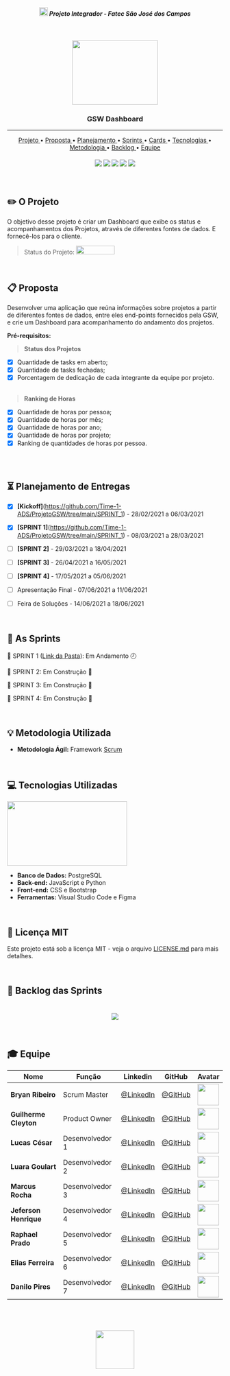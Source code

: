  <h5 align="center"> <img src = "https://raw.githubusercontent.com/Time-1-ADS/ProjetoGSW/main/Imagens%20Geral/Fatec_logo.png" width="20" height="20" /> Projeto Integrador - Fatec São José dos Campos </h5>

<br>

<p align="center">
      <img src="https://raw.githubusercontent.com/Time-1-ADS/ProjetoGSW/main/Imagens%20Geral/dashboard_logo.png" width="200" height="150">
      <h3 align="center"> GSW Dashboard </h3>
<p align="center">

<hr>

<p align="center">
  <a href ="#pencil2-o-projeto"> Projeto </a>  • 
  <a href ="#clipboard-proposta"> Proposta </a>  • 
  <a href ="#hourglass_flowing_sand-planejamento-de-entregas"> Planejamento </a>  • 
  <a href ="#date-as-sprints"> Sprints </a>  • 
  <a href ="#card_index_dividers-cards-das-sprints"> Cards </a>  •
  <a href ="#computer-tecnologias-utilizadas"> Tecnologias </a>  • 
  <a href ="#bulb-metodologia-utilizada"> Metodologia </a>  • 
  <a href ="#dart-backlog-das-sprints"> Backlog </a>  •
  <a href ="#mortar_board-equipe"> Equipe </a> 
</p>

<h4 align="center"> 
 <img src = "https://camo.githubusercontent.com/7998890254268d8ed476c9f66d3fa59d21dd354d2090036083c82af4cda2a0eb/68747470733a2f2f666f7274686562616467652e636f6d2f696d616765732f6261646765732f6275696c742d776974682d6c6f76652e737667" />
 <img src = "https://camo.githubusercontent.com/8ace38ba3196d3dbc3996a906819fc3e4907364ba189553b70dc0cea1a66edfc/68747470733a2f2f666f7274686562616467652e636f6d2f696d616765732f6261646765732f706f77657265642d62792d636f666665652e737667"/>
 <img src = "https://camo.githubusercontent.com/702d860cec5f91062f1a27bb98768596914ddf9849190fc3b2871dc5cea4397f/68747470733a2f2f666f7274686562616467652e636f6d2f696d616765732f6261646765732f757365732d6373732e737667"/>
 <img src = "https://camo.githubusercontent.com/897aaf91c01b0ed99f2021be8b8e4c6b38659d4012a81de2fafab52f8ed66a41/68747470733a2f2f666f7274686562616467652e636f6d2f696d616765732f6261646765732f757365732d68746d6c2e737667"/>
 <img src = "https://camo.githubusercontent.com/bf160c4d8bd34965398250eb1cfffcc099fef4c3be1610e932116b166f472180/68747470733a2f2f666f7274686562616467652e636f6d2f696d616765732f6261646765732f757365732d6a732e737667"/>
</h4>


<br>

## :pencil2: O Projeto
O objetivo desse projeto é criar um Dashboard que exibe os status e acompanhamentos dos Projetos, através de diferentes fontes de dados. E fornecê-los para o cliente.

> Status do Projeto: <img src = "https://raw.githubusercontent.com/Time-1-ADS/ProjetoGSW/main/Imagens%20Geral/andamento_inicial.png" width="90" height="20" />

<br>

## :clipboard: Proposta
Desenvolver uma aplicação que reúna informações sobre projetos a partir de diferentes fontes de dados, entre eles end-points fornecidos pela GSW, e crie um Dashboard para acompanhamento do andamento dos projetos.

**Pré-requisitos:**

 > **Status dos Projetos**

 - [x]  Quantidade de tasks em aberto;
 - [x]  Quantidade de tasks fechadas;
 - [x]  Porcentagem de dedicação de cada integrante da equipe por projeto.<br><br>

 > **Ranking de Horas**

 - [x]  Quantidade de horas por pessoa;
 - [x]  Quantidade de horas por mês;
 - [x]  Quantidade de horas por ano;
 - [x]  Quantidade de horas por projeto;
 - [x]  Ranking de quantidades de horas por pessoa.<br><br>

<br>

## :hourglass_flowing_sand: Planejamento de Entregas

- [x] **[Kickoff]**(https://github.com/Time-1-ADS/ProjetoGSW/tree/main/SPRINT_1) - 28/02/2021 a 06/03/2021

- [x] **[SPRINT 1]**(https://github.com/Time-1-ADS/ProjetoGSW/tree/main/SPRINT_1) - 08/03/2021 a 28/03/2021

- [ ] **[SPRINT 2]** - 29/03/2021 a 18/04/2021

- [ ] **[SPRINT 3]** - 26/04/2021 a 16/05/2021

- [ ] **[SPRINT 4]** - 17/05/2021 a 05/06/2021

- [ ] Apresentação Final - 07/06/2021 a 11/06/2021

- [ ] Feira de Soluções - 14/06/2021 a 18/06/2021

<br>

## :date: As Sprints

🔖 SPRINT 1 ([Link da Pasta](https://github.com/Time-1-ADS/ProjetoGSW/tree/main/SPRINT_1)):  Em Andamento 🕗 

🔖 SPRINT 2: Em Construção 🚧

🔖 SPRINT 3: Em Construção 🚧

🔖 SPRINT 4: Em Construção 🚧

<br>

## :bulb: Metodologia Utilizada

* **Metodologia Ágil:** Framework [Scrum](https://www.desenvolvimentoagil.com.br/scrum/)

<br>

## :computer: Tecnologias Utilizadas

<img src = "/Imagens Geral/linguagens.png" width="280" height="150">

* **Banco de Dados:** PostgreSQL
* **Back-end:** JavaScript e Python
* **Front-end:** CSS e Bootstrap
* **Ferramentas:** Visual Studio Code e Figma

<br>

## :page_facing_up: Licença MIT

Este projeto está sob a licença MIT - veja o arquivo [LICENSE.md](https://github.com/Time-1-ADS/ProjetoGSW/blob/main/LICENSE.md) para mais detalhes.

<br>

## :dart: Backlog das Sprints

<h1 align="center"> <img src = "/Imagens Geral/sprint_backlog1.png" /></h1>

<br>

## :mortar_board: Equipe 

|Nome|Função|Linkedin|GitHub|Avatar|
| -------- |-------- |-------- |-------- |-------- |
|**Bryan Ribeiro**|Scrum Master|[@LinkedIn](https://www.linkedin.com/in/bryanrribeiro/)|[@GitHub](https://github.com/BryanRibeiro)|<img src = "https://media-exp1.licdn.com/dms/image/C4E03AQEqjHK3s2KQ9g/profile-displayphoto-shrink_200_200/0/1614391630089?e=1620864000&v=beta&t=dM50-KDaKcs51Ldgo0A1kRrRwxM378nGqnGsgJA82qU" height="50"/>|
|**Guilherme Cleyton**|Product Owner| [@LinkedIn]()|[@GitHub](https://github.com/gui863)|<img src = "https://cdn.pixabay.com/photo/2016/08/08/09/17/avatar-1577909_1280.png" width="50" height="50"/>|
|**Lucas César**|Desenvolvedor 1| [@LinkedIn](https://www.linkedin.com/in/lucas-cesar-2020k/)|[@GitHub](https://github.com/LucasACES)|<img src = "https://avatars.githubusercontent.com/u/66032756?s=400&u=031b12f3adce22b79bad8791b1a30a7ead840cea&v=4" width="50" height="50"/>|
|**Luara Goulart**|Desenvolvedor 2| [@LinkedIn](https://www.linkedin.com/in/luaraclgoulart/)|[@GitHub](https://github.com/LuaraGoulart)|<img src = "https://avatars.githubusercontent.com/u/51928650?s=460&u=6629ccbd0602b4bf0ba65ba86b4e19781ac268cd&v=4" width="50" height="50"/>|
|**Marcus Rocha**|Desenvolvedor 3| [@LinkedIn](https://www.linkedin.com/in/marcus-vin%C3%ADcius-augusto-rocha-568bb8192/)|[@GitHub](https://github.com/mvarocha)|<img src = "https://avatars.githubusercontent.com/u/71012953?s=460&u=28b8bad2bb28aefe147fe3ba39de5af03ed62e43&v=4" width="50" height="50"/>|
|**Jeferson Henrique**|Desenvolvedor 4| [@LinkedIn](https://www.linkedin.com/in/jeferson-silva-249884149/)|[@GitHub](https://github.com/JefersonHenrique)|<img src = "https://avatars.githubusercontent.com/u/71130553?s=460&u=3f2eb7fb8915bfb53bf3393d2af1cec1139dc770&v=4" width="50" height="50"/>|
|**Raphael Prado**|Desenvolvedor 5| [@LinkedIn](https://www.linkedin.com/in/raphael-lisboa-7b3597187/)|[@GitHub](https://github.com/raphaelprado)|<img src = "https://avatars.githubusercontent.com/u/71613664?s=460&u=e49bfb545a1e97319b3dd2b42ecc1f56498fd1c2&v=4" width="50" height="50"/>|
|**Elias Ferreira**|Desenvolvedor 6| [@LinkedIn](https://www.linkedin.com/in/elias-ferreira-525ba41b6/)|[@GitHub](https://github.com/elias31072002)|<img src = "https://cdn.pixabay.com/photo/2016/08/08/09/17/avatar-1577909_1280.png" width="50" height="50"/>|
|**Danilo Pires**|Desenvolvedor 7| [@LinkedIn]()|[@GitHub](https://github.com/Danilo2010)|<img src = "https://raw.githubusercontent.com/Time-1-ADS/ProjetoGSW/main/Imagens%20Geral/fotodanilo.jpeg" width="50" height="50"/>|

<br>

 <h1 align="center"> <img src = "https://raw.githubusercontent.com/Grupo-1-2020-PI-FATEC-ADS/SOS-EDUCA/master/Imagens%20Geral/logo%20fatec.png" height="90" /></h1>
